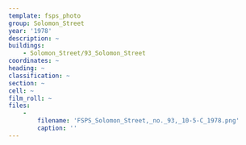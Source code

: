 ```yaml
---
template: fsps_photo
group: Solomon_Street
year: '1978'
description: ~
buildings:
    - Solomon_Street/93_Solomon_Street
coordinates: ~
heading: ~
classification: ~
section: ~
cell: ~
film_roll: ~
files:
    -
        filename: 'FSPS_Solomon_Street,_no._93,_10-5-C_1978.png'
        caption: ''
---
```

